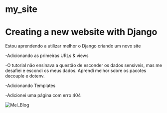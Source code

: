 # my_site
<h1> Creating a new website with Django </h1>

Estou aprendendo a utilizar melhor o Django criando um novo site

-Adicionando as primeiras URLs & views

-O tutorial não ensinava a questão de esconder os dados sensíveis, mas me desafiei e escondi os meus dados. Aprendi melhor sobre os pacotes decouple e dotenv.

-Adicionando Templates

-Adicionei uma página com erro 404


![Mel_Blog](https://github.com/melizamaia/my_site/assets/79480520/b149ecb4-8a88-4bbe-a1ed-d0c0b4ca1182)
